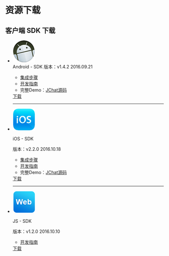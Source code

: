 # 资源下载
## 客户端 SDK 下载



<div class="download">
    <ul>
        <li>
            <div class="download-left">
                <div class="download-image download-image-first">
                    <img src="../image/resource_android.png">
                </div>
            </div>
            <div class="download-right" id="download-right-first">
                <div class="download-title">
                    <span id="release-title">Android - SDK</span>
                    <span id="release-version">版本：v1.4.2</span>
                    <span id="release-time">2016.09.21</span>
                </div>
                <div class="download-info">
                    <ul class="download-info-ul">
                        <li><a href="../client/jmessage_android_guide">集成步骤</a></li>
                        <li><a href="../client/im_sdk_android/">开发指南</a></li>
                        <li>完整Demo：<a href="https://github.com/jpush/jchat-android/" target="_blank">JChat源码</a></li>
                        <div style=" clear:both; visibility:hidden;">
                    </ul>
                    </div>
                    <div class="download-icon">
                        <a href="https://www.jiguang.cn/downloads/sdk/im_android/">下载</a>
                    </div>
                </div>
                <div class="hr">
                <hr />
                </div>
        </li>
        <li>
            <div class="download-left">
                <div class="download-image">
                    <img src="../image/resource_ios.png">
                </div>
            </div>
            <div class="download-right">
                <div class="download-title">
                    <p id="release-title">iOS - SDK</p>
                    <span id="release-version">版本：v2.2.0</span>
                    <span id="release-time">2016.10.18</span>
                </div>
                <div class="download-info">
                    <ul class="download-info-ul">
                        <li><a href="../client/jmessage_ios_guide/">集成步骤</a></li>
                        <li><a href="../client/im_sdk_ios/">开发指南</a></li>
                        <li>完整Demo：<a href="https://github.com/jpush/jchat-ios" target="_blank">JChat源码</a></li>
                        <div style=" clear:both; visibility:hidden;">
                    </ul>
                    </div>
                    <div class="download-icon">
                        <a href="https://www.jiguang.cn/downloads/sdk/im_ios/">下载</a>
                    </div>
                </div>
                <div class="hr">
                <hr />
                </div>
        </li>
        <li>
            <div class="download-left">
                <div class="download-image">
                    <img src="../image/resource_js.png">
                </div>
            </div>
            <div class="download-right">
                <div class="download-title">
                    <p id="release-title">JS - SDK</p>
                    <span id="release-version">版本：v1.2.0</span>
                    <span id="release-time">2016.10.10</span>
                </div>
                <div class="download-info">
                    <ul class="download-info-ul">
                        <li><a href="../client/im_sdk_js/">开发指南</a></li>
                        <div style=" clear:both; visibility:hidden;">
                    </ul>
                    </div>
                    <div class="download-icon">
                        <a href="https://www.jiguang.cn/downloads/sdk/im_js/">下载</a>
                    </div>
                </div>
        </li>
        <div style=" clear:both; visibility:hidden;">
    </ul>
    </div>